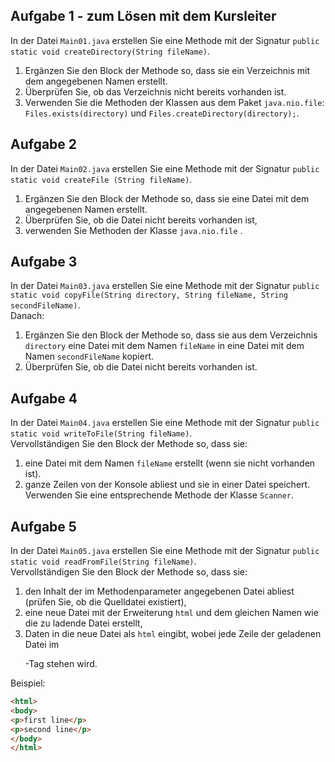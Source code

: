 ## Aufgabe 1 - zum Lösen mit dem Kursleiter

In der Datei `Main01.java` erstellen Sie eine Methode mit der Signatur `public static void createDirectory(String fileName)`.

1. Ergänzen Sie den Block der Methode so, dass sie ein Verzeichnis mit dem angegebenen Namen erstellt.
2. Überprüfen Sie, ob das Verzeichnis nicht bereits vorhanden ist.
3. Verwenden Sie die Methoden der Klassen aus dem Paket `java.nio.file`: `Files.exists(directory)` und `Files.createDirectory(directory);`.


## Aufgabe 2

In der Datei `Main02.java` erstellen Sie eine Methode mit der Signatur `public static void createFile (String fileName)`.

1. Ergänzen Sie den Block der Methode so, dass sie eine Datei mit dem angegebenen Namen erstellt.
2. Überprüfen Sie, ob die Datei nicht bereits vorhanden ist,
3. verwenden Sie Methoden der Klasse `java.nio.file` .


## Aufgabe 3

In der Datei `Main03.java` erstellen Sie eine Methode mit der Signatur `public static void copyFile(String directory, String fileName, String secondFileName)`.  
Danach:  

1. Ergänzen Sie den Block der Methode so, dass sie aus dem Verzeichnis `directory` eine Datei mit dem Namen `fileName` in eine Datei mit dem Namen `secondFileName` kopiert.
2. Überprüfen Sie, ob die Datei nicht bereits vorhanden ist.


## Aufgabe 4

In der Datei `Main04.java` erstellen Sie eine Methode mit der Signatur `public static void writeToFile(String fileName)`.  
Vervollständigen Sie den Block der Methode so, dass sie:

1. eine Datei mit dem Namen `fileName` erstellt (wenn sie nicht vorhanden ist). 
2. ganze Zeilen von der Konsole abliest und sie in einer Datei speichert. Verwenden Sie eine entsprechende Methode der Klasse `Scanner`.


## Aufgabe 5

In der Datei `Main05.java` erstellen Sie eine Methode mit der Signatur `public static void readFromFile(String fileName)`.  
Vervollständigen Sie den Block der Methode so, dass sie:

1. den Inhalt der im Methodenparameter angegebenen Datei abliest (prüfen Sie, ob die Quelldatei existiert),
2. eine neue Datei mit der Erweiterung `html` und dem gleichen Namen wie die zu ladende Datei erstellt,
3. Daten in die neue Datei als `html` eingibt, wobei jede Zeile der geladenen Datei im <p>-Tag stehen wird.

Beispiel:
```html
<html>
<body>
<p>first line</p>
<p>second line</p>
</body>
</html>

```
